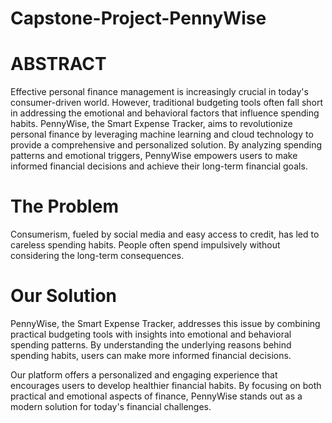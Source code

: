# Capstone-Project-PennyWise

# ABSTRACT
Effective personal finance management is increasingly crucial in today's consumer-driven world. However, traditional budgeting tools often fall short in addressing the emotional and behavioral factors that influence spending habits. PennyWise, the Smart Expense Tracker, aims to revolutionize personal finance by leveraging machine learning and cloud technology to provide a comprehensive and personalized solution. By analyzing spending patterns and emotional triggers, PennyWise empowers users to make informed financial decisions and achieve their long-term financial goals.

# The Problem
Consumerism, fueled by social media and easy access to credit, has led to careless spending habits. People often spend impulsively without considering the long-term consequences.

# Our Solution
PennyWise, the Smart Expense Tracker, addresses this issue by combining practical budgeting tools with insights into emotional and behavioral spending patterns. By understanding the underlying reasons behind spending habits, users can make more informed financial decisions.

Our platform offers a personalized and engaging experience that encourages users to develop healthier financial habits. By focusing on both practical and emotional aspects of finance, PennyWise stands out as a modern solution for today's financial challenges.
